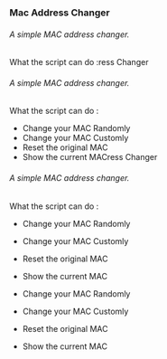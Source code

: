 ### Mac Address Changer

###### A simple MAC address changer.

What the script can do :ress Changer

###### A simple MAC address changer.

What the script can do :

- Change your MAC Randomly
- Change your MAC Customly
- Reset the original MAC
- Show the current MACress Changer

###### A simple MAC address changer.

What the script can do :

- Change your MAC Randomly
- Change your MAC Customly
- Reset the original MAC
- Show the current MAC

- Change your MAC Randomly
- Change your MAC Customly
- Reset the original MAC
- Show the current MAC